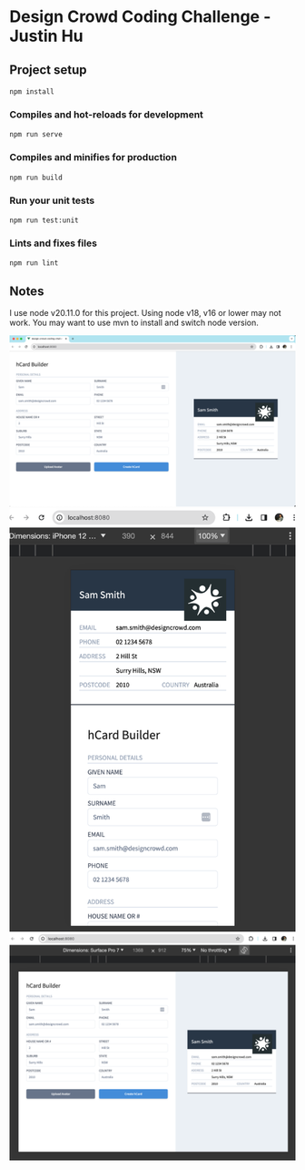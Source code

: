# Design Crowd Coding Challenge - Justin Hu

## Project setup
```
npm install
```

### Compiles and hot-reloads for development
```
npm run serve
```

### Compiles and minifies for production
```
npm run build
```

### Run your unit tests
```
npm run test:unit
```

### Lints and fixes files
```
npm run lint
```

## Notes
I use node v20.11.0 for this project.
Using node v18, v16 or lower may not work.
You may want to use mvn to install and switch node version.

![Desktop](./public/images/desktop1.png)
![iPhone12](./public/images/iPhone12.png)
![surfacepro7](./public/images/surfacepro7.png)